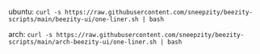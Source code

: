 ubuntu: ```curl -s https://raw.githubusercontent.com/sneepzity/beezity-scripts/main/beezity-ui/one-liner.sh | bash```


arch: ```curl -s https://raw.githubusercontent.com/sneepzity/beezity-scripts/main/arch-beezity-ui/one-liner.sh | bash```
